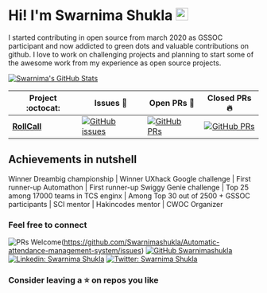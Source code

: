 
# Hi! I'm Swarnima Shukla <img src="https://media.giphy.com/media/hvRJCLFzcasrR4ia7z/giphy.gif" width="25px">

I started contributing in open source from march 2020 as GSSOC participant and now addicted to green dots and valuable contributions on github.
I love to work on challenging projects and planning to start some of the awesome work from my experience as open source projects.

[![Swarnima's GitHub Stats](https://github-readme-stats.vercel.app/api?username=Swarnimashukla&hide=issues&count_private=true&show_icons=true&theme=yeblu)](https://github.com/Swarnimashukla/github-readme-stats)


|      Project :octocat:   |     Issues :bug:   | Open PRs :bell:  | Closed PRs :fire:  |
|-------------|-------------------|---|---|
| [**RollCall**](https://github.com/Swarnimashukla/Automatic-attendance-management-system) | [![GitHub issues](https://img.shields.io/github/issues/Swarnimashukla/Automatic-attendance-management-system?color=green&logo=github&style=flat)](https://github.com/Swarnimashukla/Automatic-attendance-management-system/issues) | [![GitHub PRs](https://img.shields.io/github/issues-pr/Swarnimashukla/Automatic-attendance-management-system?style=flat&logo=github)](https://github.com/Swarnimashukla/Automatic-attendance-management-system/pulls)  | [![GitHub PRs](https://img.shields.io/github/issues-pr-closed/Swarnimashukla/Automatic-attendance-management-system?style=flat&color=critical&logo=github)](https://github.com/Swarnimashukla/Automatic-attendance-management-system/pulls?q=is%3Apr+is%3Aclosed)  |


## Achievements in nutshell 

Winner Dreambig championship | Winner UXhack Google challenge |  First runner-up Automathon | First runner-up Swiggy Genie challenge | Top 25 among 17000 teams in TCS enginx | Among Top 30 out of 2500 + GSSOC participants | SCI mentor | Hakincodes mentor | CWOC Organizer 

### Feel free to connect 

![PRs Welcome](https://img.shields.io/badge/PRs-welcome-brightblue.svg?style=flat&logo=github)(https://github.com/Swarnimashukla/Automatic-attendance-management-system/issues)
[![GitHub Swarnimashukla](https://img.shields.io/github/followers/Swarnimashukla?label=follow&style=social)](https://github.com/Swarnimashukla)
[![Linkedin: Swarnima Shukla](https://img.shields.io/badge/-Swarnima%20Shukla-blue?style=flat-square&logo=Linkedin&logoColor=white&link=https://www.linkedin.com/in/swarnima-shukla-3815b5b8/)](https://www.linkedin.com/in/swarnima-shukla-3815b5b8/)
[![Twitter: Swarnima Shukla](https://img.shields.io/twitter/follow/swarnimashukla5?style=social)](https://twitter.com/swarnimashukla5)


### Consider leaving a ⭐ on repos you like

